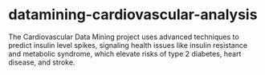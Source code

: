 # datamining-cardiovascular-analysis
The Cardiovascular Data Mining project uses advanced techniques to predict insulin level spikes, signaling health issues like insulin resistance and metabolic syndrome, which elevate risks of type 2 diabetes, heart disease, and stroke.

